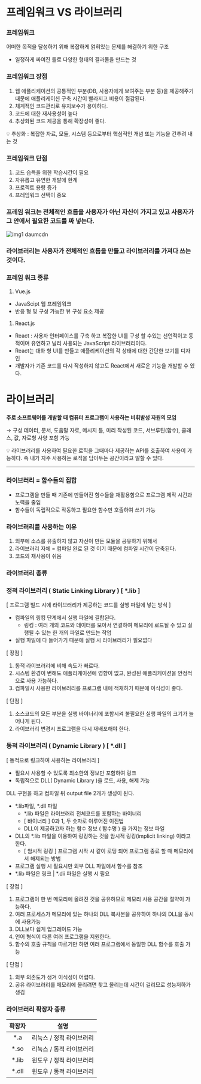 # 프레임워크 VS 라이브러리

### 프레임워크

어떠한 목적을 달성하기 위해 복잡하게 얽혀있는 문제를 해결하기 위한 구조

- 일정하게 짜여진 틀로 다양한 형태의 결과물을 만드는 것

### 프레임워크 장점

1. 웹 애플리케이션의 공통적인 부분(DB, 사용자에게 보여주는 부분 등)을 제공해주기 때문에 애플리케이션 구축 시간이 빨라지고 비용이 절감된다.
2. 체계적인 코드관리로 유지보수가 용이하다.
3. 코드에 대한 재사용성이 높다
4. 추상화된 코드 제공을 통해 확장성이 좋다.

<aside> 💡 추상화 : 복잡한 자료, 모듈, 시스템 등으로부터 핵심적인 개념 또는 기능을 간추려 내는 것

</aside>

### 프레임워크 단점

1. 코드 습득을 위한 학습시간이 필요
2. 자유롭고 유연한 개발에 한계
3. 프로젝트 용량 증가
4. 프레임워크 선택이 중요

### 프레임 워크는 전체적인 흐름을 사용자가 아닌 자신이 가지고 있고 사용자가 그 안에서 필요한 코드를 짜 넣는다.

![img1 daumcdn](https://user-images.githubusercontent.com/103401813/164229768-9aa8e7fd-c812-4e91-975f-1eec8d7a7b72.jpg)

### 라이브러리는 사용자가 전체적인 흐름을 만들고 라이브러리를 가져다 쓰는 것이다.

### 프레임 워크 종류

1. Vue.js

- JavaScipt 웹 프레임워크
- 반응 형 및 구성 가능한 뷰 구성 요소 제공

1. React.js

- React : 사용자 인터페이스를 구축 하고 복잡한 UI를 구성 할 수있는 선언적이고 동적이며 유연하고 널리 사용되는 JavaScript 라이브러리이다.
- React는 대화 형 UI를 만들고 애플리케이션의 각 상태에 대한 간단한 보기를 디자인
- 개발자가 기존 코드를 다시 작성하지 않고도 React에서 새로운 기능을 개발할 수 있다.

# 라이브러리

**주로 소프트웨어를 개발할 때 컴퓨터 프로그램이 사용하는 비휘발성 자원의 모임**

→ 구성 데이터,  문서, 도움말 자료, 메시지 틀, 미리 작성된 코드, 서브루틴(함수), 클래스, 값, 자료형 사양 포함 가능

<aside> 💡 라이브러리를 사용하여 필요한 로직을 그때마다 제공하는 API를 호출하여 사용이 가능하다. 즉 내가 자주 사용하는 로직을 담아두는 공간이라고 말할 수 있다.

</aside>

------

### 라이브러리 = 함수들의 집합

- 프로그램을 만들 때 기존에 만들어진 함수들을 재활용함으로 프로그램 제작 시간과 노력을 줄임
- 함수들이 독립적으로 작동하고 필요한 함수만 호출하여 쓰기 가능

### 라이브러리를 사용하는 이유

1. 외부에 소스를 유출하지 않고 자신이 만든 모듈을 공유하기 위해서
2. 라이브러리 자체 = 컴파일 완료 된 것 이기 때문에 컴파일 시간이 단축된다.
3. 코드의 재사용이 쉬움

### 라이브러리 종류

### 정적 라이브러리 ( Static Linking Library ) [ *.lib ]

[ 프로그램 빌드 시에 라이브러리가 제공하는 코드를 실행 파일에 넣는 방식 ]

- 컴파일의 링킹 단계에서 실행 파일에 결합된다.
  - 링킹 : 여러 개의 코드와 데이터를 모아서 연결하여 메모리에 로드될 수 있고 실행될 수 있는 한 개의 파일로 만드는 작업
- 실행 파일에 다 들어가기 때문에 실행 시 라이브러리가 필요없다

[ 장점 ]

1. 동적 라이브러리에 비해 속도가 빠르다.
2. 시스템 환경이 변해도 애플리케이션에 영향이 없고, 완성된 애플리케이션을 안정적으로 사용 가능하다.
3. 컴파일시 사용한 라이브러리를 프로그램 내에 적재하기 때문에 이식성이 좋다.

[ 단점 ]

1. 소스코드의 모든 부분을 실행 바이너리에 포함시켜 불필요한 실행 파일의 크기가 늘어나게 된다.
2. 라이브러리 변경시 프로그램을 다시 재배포해야 한다.

### 동적 라이브러리 ( Dynamic Library ) [ *.dll ]

[ 동적으로 링크하여 사용하는 라이브러리 ]

- 필요시 사용할 수 있도록 최소한의 정보만 포함하여 링크
- 독립적으로 DLL( Dynamic Library )을 로드, 사용, 해제 가능

DLL 구현을 하고 컴파일 뒤 output file 2개가 생성이 된다.

- *.lib파일, *.dll 파일
  - *.lib 파일은 라이브러리 전체코드를 포함하는 바이너리
  - [ 바이너리 ] 0과 1, 두 숫자로 이루어진 이진법
  - DLL이 제공하고자 하는 함수 정보 ( 함수명 ) 을 가지는 정보 파일
- DLL의 *.lib 파일을 이용하여 링킹하는 것을 암시적 링킹(implicit linking) 이라고 한다.
  - [ 암시적 링킹 ] 프로그램 시작 시 같이 로딩 되어 프로그램 종료 할 때 메모리에서 해제되는 방법
- 프로그램 실행 시 필요시만 외부 DLL 파일에서 함수를 참조
- *.lib 파일은 링크 |  *.dii 파일은 실행 시 필요

[ 장점 ]

1. 프로그램이 한 번 메모리에 올려진 것을 공유하므로 메모리 사용 공간을 절약이 가능하다.
2. 여러 프로세스가 메모리에 있는 하나의  DLL 복사본을 공유하여 하나의 DLL을 동시에 사용가능
3. DLL보다 쉽게 업그레이드 가능
4. 언어 형식이 다른 여러 프로그램을 지원한다.
5. 함수의 호출 규칙을 따르기만 하면 여러 프로그램에서 동일한 DLL 함수를 호출 가능

[ 단점 ]

1. 외부 의존도가 생겨 이식성이 어렵다.
2. 공유 라이브러리를 메모리에 올리려면 찾고 올리는데 시간이 걸리므로 성능저하가 생김

### 라이브러리 확장자 종류

| 확장자 |           설명           |
| :----: | :----------------------: |
|  *.a   | 리눅스 / 정적 라이브러리 |
|  *.so  | 리눅스 / 동적 라이브러리 |
| *.lib  | 윈도우 / 정적 라이브러리 |
| *.dll  | 윈도우 / 동적 라이브러리 |

